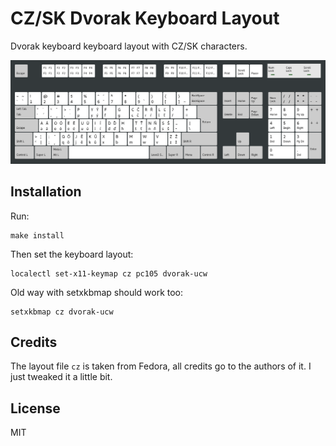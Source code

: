 CZ/SK Dvorak Keyboard Layout
============================

Dvorak keyboard keyboard layout with CZ/SK characters.

![Preview](preview.png)


Installation
------------

Run:

```
make install
```

Then set the keyboard layout:

```
localectl set-x11-keymap cz pc105 dvorak-ucw
```

Old way with setxkbmap should work too:

```
setxkbmap cz dvorak-ucw
```


Credits
-------

The layout file `cz` is taken from Fedora, all credits go to the authors of it.
I just tweaked it a little bit. 


License
-------

MIT
